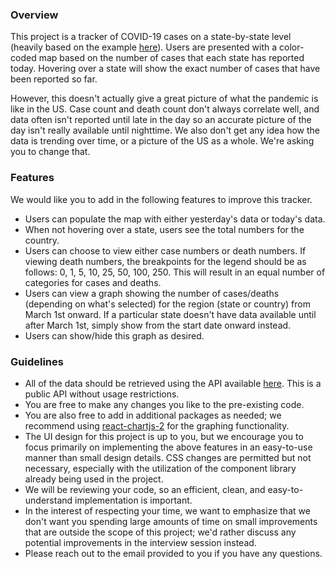 ### Overview

This project is a tracker of COVID-19 cases on a state-by-state level (heavily based on the example [here](https://leafletjs.com/examples/choropleth/)).  Users are presented with a color-coded map based on the number of cases that each state has reported today.  Hovering over a state will show the exact number of cases that have been reported so far.

However, this doesn't actually give a great picture of what the pandemic is like in the US. Case count and death count don't always correlate well, and data often isn't reported until late in the day so an accurate picture of the day isn't really available until nighttime.  We also don't get any idea how the data is trending over time, or a picture of the US as a whole. We're asking you to change that.

### Features

We would like you to add in the following features to improve this tracker.

- Users can populate the map with either yesterday's data or today's data.
- When not hovering over a state, users see the total numbers for the country.
- Users can choose to view either case numbers or death numbers.  If viewing death numbers, the breakpoints for the legend should be as follows: 0, 1, 5, 10, 25, 50, 100, 250.  This will result in an equal number of categories for cases and deaths.
- Users can view a graph showing the number of cases/deaths (depending on what's selected) for the region (state or country) from March 1st onward.  If a particular state doesn't have data available until after March 1st, simply show from the start date onward instead.
- Users can show/hide this graph as desired.

### Guidelines

- All of the data should be retrieved using the API available [here](https://corona.lmao.ninja/docs/#/).  This is a public API without usage restrictions.
- You are free to make any changes you like to the pre-existing code.
- You are also free to add in additional packages as needed; we recommend using [react-chartjs-2](https://github.com/jerairrest/react-chartjs-2) for the graphing functionality.
- The UI design for this project is up to you, but we encourage you to focus primarily on implementing the above features in an easy-to-use manner than small design details. CSS changes are permitted but not necessary, especially with the utilization of the component library already being used in the project.
- We will be reviewing your code, so an efficient, clean, and easy-to-understand implementation is important.
- In the interest of respecting your time, we want to emphasize that we don't want you spending large amounts of time on small improvements that are outside the scope of this project; we'd rather discuss any potential improvements in the interview session instead.
- Please reach out to the email provided to you if you have any questions.
